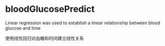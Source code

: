 # bloodGlucosePredict
Linear regression was used to establish a linear relationship between blood glucose and time

使用线性回归对血糖和时间建立线性关系
